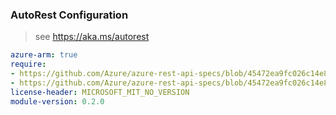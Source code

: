 ### AutoRest Configuration

> see https://aka.ms/autorest

``` yaml
azure-arm: true
require:
- https://github.com/Azure/azure-rest-api-specs/blob/45472ea9fc026c14e8962f78757a589b6586fe9d/specification/workloads/resource-manager/readme.md
- https://github.com/Azure/azure-rest-api-specs/blob/45472ea9fc026c14e8962f78757a589b6586fe9d/specification/workloads/resource-manager/readme.go.md
license-header: MICROSOFT_MIT_NO_VERSION
module-version: 0.2.0

```